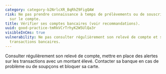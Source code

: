 ```yaml
---
category: category-b2NrlcXR_BqRhZ9FigQAW
risk: Ne pas prendre connaissance à temps de prélèvements ou de souscriptions inconnus
  sur le compte.
title: Vérifier ses comptes bancaires (voir recommandations).
uuid: good-practice-tmRkVCrTrhyK2W5UlQa3r
visibleInCms: true
vulnerability: Ne pas consulter régulièrement son relevé de compte et ses différentes
  transactions bancaires.
---
```


Consulter régulièrement son relevé de compte, mettre en place des alertes sur les transactions avec un montant élevé. Contacter sa banque en cas de problème ou de soupçons et bloquer sa carte.